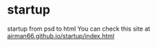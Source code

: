# startup
startup from psd to html
You can check this site at <a href="airman66.github.io/startup/index.html">airman66.github.io/startup/index.html</a>
